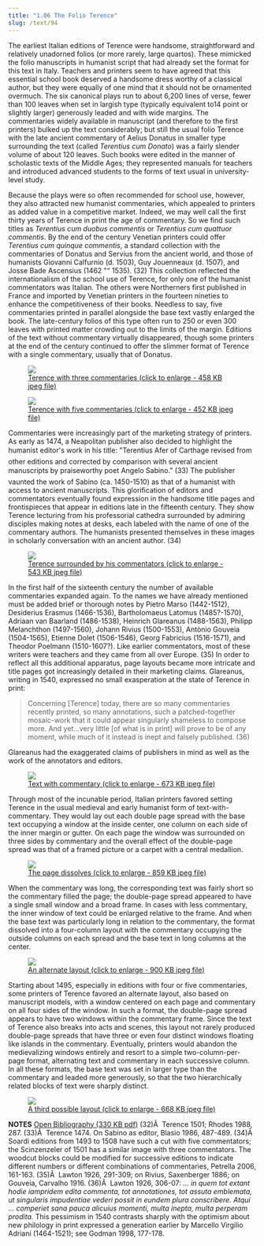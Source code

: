 ```yaml
---
title: "1.06 The Folio Terence"
slug: /text/94
---
```

The earliest Italian editions of Terence were handsome, straightforward and relatively unadorned folios (or more rarely, large quartos). These mimicked the folio manuscripts in humanist script that had already set the format for this text in Italy. Teachers and printers seem to have agreed that this essential school book deserved a handsome dress worthy of a classical author, but they were equally of one mind that it should not be ornamented overmuch. The six canonical plays run to about 6,200 lines of verse, fewer than 100 leaves when set in largish type (typically equivalent to14 point or slightly larger) generously leaded and with wide margins. The commentaries widely available in manuscript (and therefore to the first printers) bulked up the text considerably; but still the usual folio Terence with the late ancient commentary of Aelius Donatus in smaller type surrounding the text (called <em>Terentius cum Donato</em>) was a fairly slender volume of about 120 leaves. Such books were edited in the manner of scholastic texts of the Middle Ages; they represented manuals for teachers and introduced advanced students to the forms of text usual in university-level study.

Because the plays were so often recommended for school use, however, they also attracted new humanist commentaries, which appealed to printers as added value in a competitive market. Indeed, we may well call the first thirty years of Terence in print the age of commentary. So we find such titles as <em>Terentius cum duobus commentis</em> or <em>Terentius cum quattuor commentis</em>. By the end of the century Venetian printers could offer <em>Terentius cum quinque commentis</em>, a standard collection with the commentaries of Donatus and Servius from the ancient world, and those of humanists Giovanni Calfurnio (d. 1503), Guy Jouenneaux (d. 1507), and Josse Bade Ascensius (1462 "“ 1535). (32) This collection reflected the internationalism of the school use of Terence, for only one of the humanist commentators was Italian. The others were Northerners first published in France and imported by Venetian printers in the fourteen nineties to enhance the competitiveness of their books. Needless to say, five commentaries printed in parallel alongside the base text vastly enlarged the book. The late-century folios of this type often run to 250 or even 300 leaves with printed matter crowding out to the limits of the margin. Editions of the text without commentary virtually disappeared, though some printers at the end of the century continued to offer the slimmer format of Terence with a single commentary, usually that of Donatus.

<figure class="mkdn-figure">
    <a href="images_full/1.00_Chapter_One/Wing-f.-ZP-535.S417,-Terentius-cum-tribus..title-page.jpg" class="mkdn-image-link">
    <img class="mkdn-image" src="images_full/1.00_Chapter_One/Wing-f.-ZP-535.S417,-Terentius-cum-tribus..title-page.jpg" />
    <figcaption class="mkdn-figcaption">Terence with three commentaries (click to enlarge - 458 KB jpeg file)</figcaption>
    </a>
</figure>

<figure class="mkdn-figure">
    <a href="images_full/1.00_Chapter_One/Wing-f.-ZP-535.S673,Terentius-cum-quinque-commentis-videlicet-Donati,-Guidonis,-Calphurnii,-t.p.jpg" class="mkdn-image-link">
    <img class="mkdn-image" src="images_full/1.00_Chapter_One/Wing-f.-ZP-535.S673,Terentius-cum-quinque-commentis-videlicet-Donati,-Guidonis,-Calphurnii,-t.p.jpg" />
    <figcaption class="mkdn-figcaption">Terence with five commentaries (click to enlarge - 452 KB jpeg file)</figcaption>
    </a>
</figure>

Commentaries were increasingly part of the marketing strategy of printers. As early as 1474, a Neapolitan publisher also decided to highlight the humanist editor's work in his title: "Terentius Afer of Carthage revised from other editions and corrected by comparison with several ancient manuscripts by praiseworthy poet Angelo Sabino." (33) The publisher vaunted the work of Sabino (ca. 1450-1510) as that of a humanist with access to ancient manuscripts. This glorification of editors and commentators eventually found expression in the handsome title pages and frontispieces that appear in editions late in the fifteenth century. They show Terence lecturing from his professorial cathedra surrounded by admiring disciples making notes at desks, each labeled with the name of one of the commentary authors. The humanists presented themselves in these images in scholarly conversation with an ancient author. (34)

<figure class="mkdn-figure">
    <a href="images_full/1.00_Chapter_One/Wing-f.-ZP-535.S673,Terentius-cum-quinque-commentis-videlicet-Donati,-Guidonis,-Calphurnii,-fron2.jpg" class="mkdn-image-link">
    <img class="mkdn-image" src="images_full/1.00_Chapter_One/Wing-f.-ZP-535.S673,Terentius-cum-quinque-commentis-videlicet-Donati,-Guidonis,-Calphurnii,-fron2.jpg" />
    <figcaption class="mkdn-figcaption">Terence surrounded by his commentators (click to enlarge - 543 KB jpeg file)</figcaption>
    </a>
</figure>

In the first half of the sixteenth century the number of available commentaries expanded again. To the names we have already mentioned must be added brief or thorough notes by Pietro Marso (1442-1512), Desiderius Erasmus (1466-1536), Bartholomaeus Latomus (1485?-1570), Adriaan van Baarland (1486-1538), Heinrich Glareanus (1488-1563), Philipp Melanchthon (1497-1560), Johann Rivius (1500-1553), Antònio Gouveia (1504-1565), Etienne Dolet (1506-1546), Georg Fabricius (1516-1571), and Theodor Poelmann (1510-1607?). Like earlier commentators, most of these writers were teachers and they came from all over Europe. (35) In order to reflect all this additional apparatus, page layouts became more intricate and title pages got increasingly detailed in their marketing claims. Glareanus, writing in 1540, expressed no small exasperation at the state of Terence in print:
<blockquote>Concerning [Terence] today, there are so many commentaries recently printed, so many annotations, such a patched-together mosaic-work that it could appear singularly shameless to compose more. And yet...very little [of what is in print] will prove to be of any moment, while much of it instead is inept and falsely published. (36)</blockquote>
Glareanus had the exaggerated claims of publishers in mind as well as the work of the annotators and editors.

<figure class="mkdn-figure">
    <a href="images_full/1.00_Chapter_One/Wing-f.-ZP-535.S417,-Terentius-cum-tribus..pg.6v-7r.jpg" class="mkdn-image-link">
    <img class="mkdn-image" src="images_full/1.00_Chapter_One/Wing-f.-ZP-535.S417,-Terentius-cum-tribus..pg.6v-7r.jpg" />
    <figcaption class="mkdn-figcaption">Text with commentary (click to enlarge - 673 KB jpeg file)</figcaption>
    </a>
</figure>

Through most of the incunable period, Italian printers favored setting Terence in the usual medieval and early humanist form of text-with-commentary. They would lay out each double page spread with the base text occupying a window at the inside center, one column on each side of the inner margin or gutter. On each page the window was surrounded on three sides by commentary and the overall effect of the double-page spread was that of a framed picture or a carpet with a central medallion.

<figure class="mkdn-figure">
    <a href="images_full/1.00_Chapter_One/Wing-f.-ZP-535.S417,-Terentius-cum-tribus..pg.142v-143r.jpg" class="mkdn-image-link">
    <img class="mkdn-image" src="images_full/1.00_Chapter_One/Wing-f.-ZP-535.S417,-Terentius-cum-tribus..pg.142v-143r.jpg" />
    <figcaption class="mkdn-figcaption">The page dissolves (click to enlarge - 859 KB jpeg file)</figcaption>
    </a>
</figure>

When the commentary was long, the corresponding text was fairly short so the commentary filled the page; the double-page spread appeared to have a single small window and a broad frame. In cases with less commentary, the inner window of text could be enlarged relative to the frame. And when the base text was particularly long in relation to the commentary, the format dissolved into a four-column layout with the commentary occupying the outside columns on each spread and the base text in long columns at the center.

<figure class="mkdn-figure">
    <a href="images_full/1.00_Chapter_One/Wing-f.ZP-535.R85,-Habes-hic-amice-lector.-P.-Terentii-Comoedias-vna-cum..pg.16v-17r.jpg" class="mkdn-image-link">
    <img class="mkdn-image" src="images_full/1.00_Chapter_One/Wing-f.ZP-535.R85,-Habes-hic-amice-lector.-P.-Terentii-Comoedias-vna-cum..pg.16v-17r.jpg" />
    <figcaption class="mkdn-figcaption">An alternate layout (click to enlarge - 900 KB jpeg file)</figcaption>
    </a>
</figure>

Starting about 1495, especially in editions with four or five commentaries, some printers of Terence favored an alternate layout, also based on manuscript models, with a window centered on each page and commentary on all four sides of the window. In such a format, the double-page spread appears to have two windows within the commentary frame. Since the text of Terence also breaks into acts and scenes, this layout not rarely produced double-page spreads that have three or even four distinct windows floating like islands in the commentary. Eventually, printers would abandon the medievalizing windows entirely and resort to a simple two-column-per-page format, alternating text and commentary in each successive column. In all these formats, the base text was set in larger type than the commentary and leaded more generously, so that the two hierarchically related blocks of text were sharply distinct.

<figure class="mkdn-figure">
    <a href="images_full/1.00_Chapter_One/Wing-f.-ZP-535.S673,-Terentius-cum-quinque-commentis-videlicet-Donati,-Guidonis,-Calphurnii,pg.66.jpg" class="mkdn-image-link">
    <img class="mkdn-image" src="images_full/1.00_Chapter_One/Wing-f.-ZP-535.S673,-Terentius-cum-quinque-commentis-videlicet-Donati,-Guidonis,-Calphurnii,pg.66.jpg" />
    <figcaption class="mkdn-figcaption">A third possible layout (click to enlarge - 668 KB jpeg file)</figcaption>
    </a>
</figure>

<strong>NOTES</strong>
<a href="http://www.humanismforsale.org/bibliography.pdf" target="new">Open Bibliography (330 KB pdf)</a>
(32)Â  Terence 1501; Rhodes 1988, 287.
(33)Â  Terence 1474. On Sabino as editor, Blasio 1986, 487-489.
(34)Â  Soardi editions from 1493 to 1508 have such a cut with five commentators; the Scinzenzeler of 1501 has a similar image with three commentators. The woodcut blocks could be modified for successive editions to indicate different numbers or different combinations of commentaries, Petrella 2006, 161-163.
(35)Â  Lawton 1926, 291-309; on Rivius, Saxenberger 1886; on Gouveia, Carvalho 1916.
(36)Â  Lawton 1926, 306-07: <em>... in quem tot extant hodie iampridem edita commenta, tot annotationes, tot assuta emblemata, ut singularis impudentiae vederi possit in eundem plura conscribere. Atqui ... comperiet sana pauca alicuius momenti, multa inepta, multa perperam prodita.</em> This pessimism in 1540 contrasts sharply with the optimism about new philology in print expressed a generation earlier by Marcello Virgilio Adriani (1464-1521); see Godman 1998, 177-178.
